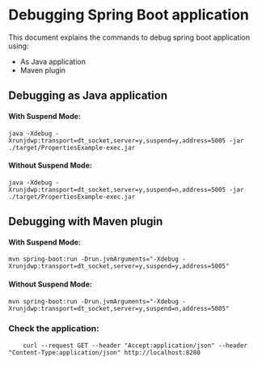 # Debugging Spring Boot application
This document explains the commands to debug spring boot application using:
* As Java application
* Maven plugin

## Debugging as Java application

#### With Suspend Mode:

    java -Xdebug -Xrunjdwp:transport=dt_socket,server=y,suspend=y,address=5005 -jar ./target/PropertiesExample-exec.jar

#### Without Suspend Mode:

    java -Xdebug -Xrunjdwp:transport=dt_socket,server=y,suspend=n,address=5005 -jar ./target/PropertiesExample-exec.jar

## Debugging with Maven plugin

#### With Suspend Mode:

    mvn spring-boot:run -Drun.jvmArguments="-Xdebug -Xrunjdwp:transport=dt_socket,server=y,suspend=y,address=5005"

#### Without Suspend Mode:

    mvn spring-boot:run -Drun.jvmArguments="-Xdebug -Xrunjdwp:transport=dt_socket,server=y,suspend=n,address=5005"

### Check the application:

        curl --request GET --header "Accept:application/json" --header "Content-Type:application/json" http://localhost:8280

